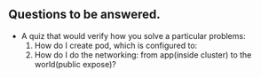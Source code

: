 ## Questions to be answered.

- A quiz that would verify how you solve a particular problems:
    1. How do I create pod, which is configured to:
    2. How do I do the networking: from app(inside cluster) to the world(public expose)?
    